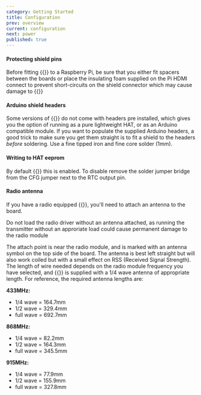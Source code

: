 ```yaml
---
category: Getting Started
title: Configuration
prev: overview
current: configuration
next: power
published: true
---
```


#### Protecting shield pins

<div class="note warning">
  <p>Before fitting {{<ardhat>}} to a Raspberry Pi, be sure that you either fit spacers between the boards or place the insulating foam supplied on the Pi HDMI connect to prevent short-circuits on the shield connector which may cause damage to {{<ardhat>}}</p>
</div>


#### Arduino shield headers

Some versions of {{<ardhat>}} do not come with headers pre installed, which gives you the option of running as a pure lightweight HAT, or as an Arduino compatible module. If you want to populate the supplied Arduino headers, a good trick to make sure you get them straight is to fit a shield to the headers _before_ soldering. Use a fine tipped iron and fine core solder (1mm).


#### Writing to HAT eeprom

By default {{<ardhat>}} this is enabled. To disable remove the solder jumper bridge from the CFG jumper next to the RTC output pin.


#### Radio antenna

If you have a radio equipped {{<ardhat>}}, you'll need to attach an antenna to the board. 

<div class="note warning">
  <p>Do not load the radio driver without an antenna attached, as running the transmitter without an approriate load could cause permanent damage to the radio module</p>
</div>

The attach point is near the radio module, and is marked with an antenna symbol on the top side of the board. The antenna is best left straight but will also work coiled but with a small effect on RSS (Received Signal Strength). The length of wire needed depends on the radio module frequency you have selected, and {{<ardhat>}} is supplied with a 1/4 wave antenna of appropriate length. For reference, the required antenna lengths are:

**433MHz:**

- 1/4 wave = 164.7mm
- 1/2 wave = 329.4mm
- full wave = 692.7mm

**868MHz:**

- 1/4 wave = 82.2mm
- 1/2 wave = 164.3mm
- full wave = 345.5mm

**915MHz:**

- 1/4 wave = 77.9mm
- 1/2 wave = 155.9mm
- full wave = 327.8mm
